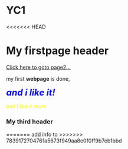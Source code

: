 # YC1
<<<<<<< HEAD
<html>

<head>
<title>This is my first page</title>
</head>


<body>

<h1>My firstpage header</h1>
<a href="file:///C:/Users/yxc5125/Desktop/practice%20html/secondpage.html" target="_blank">Click here to goto page2...<a><p>
my first <strong>webpage</strong> is done,
<p><strong><em><font color="blue" size = "5"> and i like it!</font></em></strong></p>
<!--<h2> My second header</h2>
my second header, <br />
 and i like it! <br /> -->
 <font color = "yellow">and I like it more</font> 
<h3> My third header</h3>


</body>

</html>
=======
add info to 
>>>>>>> 7839172704761a5673f949aa8e0f0ff9b7eb1bbd
